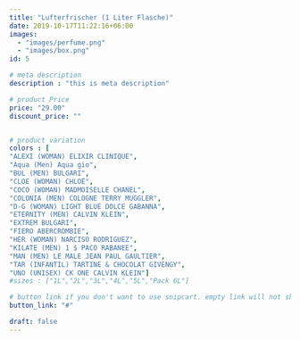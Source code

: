 ```yaml
---
title: "Lufterfrischer (1 Liter Flasche)"
date: 2019-10-17T11:22:16+06:00
images: 
  - "images/perfume.png"
  - "images/box.png"
id: 5

# meta description
description : "this is meta description"

# product Price
price: "29.00"
discount_price: ""


# product variation
colors : [
"ALEXI (WOMAN) ELIXIR CLINIQUE",
"Aqua (Men) Aqua gio",
"BUL (MEN) BULGARI",
"CLOE (WOMAN) CHLOË",
"COCO (WOMAN) MADMOISELLE CHANEL",
"COLONIA (MEN) COLOGNE TERRY MUGGLER",
"D-G (WOMAN) LIGHT BLUE DOLCE GABANNA",
"ETERNITY (MEN) CALVIN KLEIN",
"EXTREM BULGARI",
"FIERO ABERCROMBIE",
"HER (WOMAN) NARCISO RODRIGUEZ",
"KILATE (MEN) 1 $ PACO RABANEE",
"MAN (MEN) LE MALE JEAN PAUL GAULTIER",
"TAR (INFANTIL) TARTINE & CHOCOLAT GIVENGY",
"UNO (UNISEX) CK ONE CALVIN KLEIN"]
#sizes : ["1L","2L","3L","4L","5L","Pack 6L"] 

# button link if you don't want to use snipcart. empty link will not show button
button_link: "#"

draft: false
---
```

